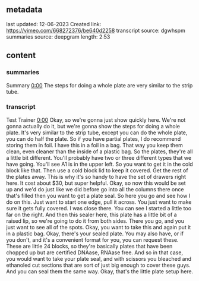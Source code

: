 ## metadata
last updated: 12-06-2023 Created
link: https://vimeo.com/668272376/be640d2258
transcript source: dgwhspm
summaries source: deepgram
length: 2:53

## content

### summaries

Summary  [0:00](https://vimeo.com/668272376/be640d2258?ts=0)
The steps for doing a whole plate are very similar to the strip tube.

### transcript

Test Trainer  [0:00](https://vimeo.com/668272376/be640d2258?ts=0)
Okay, so we're gonna just show quickly here. We're not gonna actually do it, but we're gonna show the steps for doing a whole plate. It's very similar to the strip tube, except you can do the whole plate, you can do half the plate. So if you have partial plates, I do recommend storing them in foil. I have this in a foil in a bag. That way you keep them clean, even cleaner than the inside of a plastic bag. So the plates, they're all a little bit different. You'll probably have two or three different types that we have going. You'll see A1 is in the upper left. So you want to get it in the cold block like that. Then use a cold block lid to keep it covered. Get the rest of the plates away. This is why it's so handy to have the set of drawers right here. It cost about $30, but super helpful. Okay, so now this would be set up and we'd do just like we did before go into all the columns there once that's filled then you want to get a plate seal. So here you go and see how I do on this. Just want to start one edge, pull it across. You just want to make sure it gets fully covered. I was close there. You can see I started a little too far on the right. And then this sealer here, this plate has a little bit of a raised lip, so we're going to do it from both sides. There you go, and you just want to see all of the spots. Okay, you want to take this and again put it in a plastic bag. Okay, there's your sealed plate. You may also have, or if you don't, and it's a convenient format for you, you can request these. These are little 24 blocks, so they're basically plates that have been chopped up but are certified DNAase, RNAase free. And so in that case, you would want to take your plate seal, and with scissors you bleached and ethanoled cut sections that are sort of just big enough to cover these guys. And you can seal them the same way. Okay, that's the little plate setup here.

